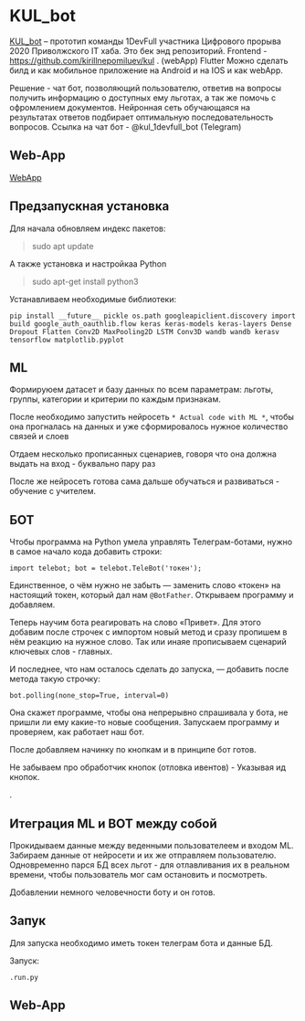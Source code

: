 # KUL_bot

[KUL_bot](http://github.com/WerWebWer/KUL_bot") –  прототип команды 1DevFull участника Цифрового прорыва 2020 Приволжского IT хаба.
Это бек энд репозиторий.
Frontend - https://github.com/kirillnepomiluev/kul  .  (webApp) Flutter Можно сделать билд и как мобильное приложение на Android и на IOS и как webApp.

Решение - чат бот, позволяющий пользователю, ответив на вопросы получить информацию о доступных ему льготах, а так же помочь с офромлением документов.  Нейронная сеть обучающаяся на результатах ответов подбирает оптимальную последовательность вопросов. 
Ссылка на чат бот - @kul_1devfull_bot   (Telegram)

## Web-App

[WebApp](https://github.com/kirillnepomiluev/kul "WebApp")

## Предзапускная установка

Для начала обновляем индекс пакетов:

> sudo apt update

А также установка и настройкаа Python

> sudo apt-get install python3

Устанавливаем необходимые библиотеки:

`pip install __future__ pickle os.path googleapiclient.discovery import build google_auth_oauthlib.flow keras keras-models keras-layers Dense Dropout Flatten Conv2D MaxPooling2D LSTM Conv3D wandb wandb kerasv tensorflow matplotlib.pyplot`

## ML

Формируюем датасет и базу данных по всем параметрам: льготы, группы, категории и критерии по каждым признакам.

После необходимо запустить нейросеть `* Actual code with ML *`, чтобы она прогналась на данных  и уже сформировалось нужное количество связей и слоев

Отдаем несколько прописанных сценариев, говоря что она должна выдать на вход - буквально пару раз

После же нейросеть готова сама дальше обучаться и развиваться - обучение с учителем.


## БОТ

Чтобы программа на Python умела управлять Телеграм-ботами, нужно в самое начало кода добавить строки:

`import telebot; bot = telebot.TeleBot('токен');`

Единственное, о чём нужно не забыть — заменить слово «токен» на настоящий токен, который дал нам `@BotFather`. Открываем программу и добавляем.

Теперь научим бота реагировать на слово «Привет». Для этого добавим после строчек с импортом новый метод и сразу пропишем в нём реакцию на нужное слово. Так или инаяе прописываем сценарий ключевых слов - главных.

И последнее, что нам осталось сделать до запуска, — добавить после метода такую строчку:

`bot.polling(none_stop=True, interval=0)`

Она скажет программе, чтобы она непрерывно спрашивала у бота, не пришли ли ему какие-то новые сообщения. Запускаем программу и проверяем, как работает наш бот.

После добавляем начинку по кнопкам и в принципе  бот готов.

Не забываем про обработчик кнопок (отловка ивентов) - Указывая ид кнопок.


.
## Итеграция ML и BOT между собой

Прокидываем данные между веденными пользователеем и входом ML. Забираем данные от нейросети  и их же отправляем пользователю. Одновременно парся БД всех льгот - для отлавливания их в реальном времени, чтобы пользователь мог сам остановить и посмотреть.

Добавлении немного человечности боту и он готов.

## Запук

Для запуска необходимо иметь токен телеграм бота и данные БД.  

Запуск:

`.run.py`

## Web-App

